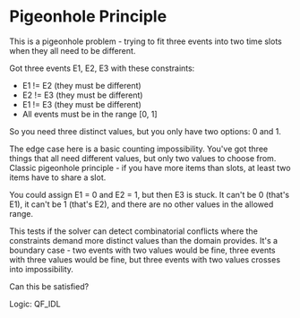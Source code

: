# Pigeonhole Principle

This is a pigeonhole problem - trying to fit three events into two time slots when they all need to be different.

Got three events E1, E2, E3 with these constraints:
- E1 != E2 (they must be different)
- E2 != E3 (they must be different)
- E1 != E3 (they must be different)
- All events must be in the range [0, 1]

So you need three distinct values, but you only have two options: 0 and 1.

The edge case here is a basic counting impossibility. You've got three things that all need different values, but only two values to choose from. Classic pigeonhole principle - if you have more items than slots, at least two items have to share a slot.

You could assign E1 = 0 and E2 = 1, but then E3 is stuck. It can't be 0 (that's E1), it can't be 1 (that's E2), and there are no other values in the allowed range.

This tests if the solver can detect combinatorial conflicts where the constraints demand more distinct values than the domain provides. It's a boundary case - two events with two values would be fine, three events with three values would be fine, but three events with two values crosses into impossibility.

Can this be satisfied?

Logic: QF_IDL

